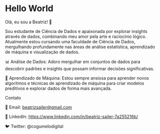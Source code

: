 # Hello World

Olá, eu sou a Beatriz! 👋

Sou estudante de Ciência de Dados e apaixonada por explorar insights através de dados, combinando meu amor pela arte e raciocínio lógico. Atualmente estou cursando uma faculdade de Ciência de Dados, mergulhando profundamente nas áreas de análise estatística, aprendizado de máquina e visualização de dados.

📊 Análise de Dados: Adoro mergulhar em conjuntos de dados para descobrir padrões e insights que possam informar decisões significativas.

🤖 Aprendizado de Máquina: Estou sempre ansiosa para aprender novos algoritmos e técnicas de aprendizado de máquina para criar modelos preditivos e explorar dados de forma mais avançada.

Contato

📧 Email: beatrizsailer@gmail.com

💼 LinkedIn: https://www.linkedin.com/in/beatriz-sailer-7a255216b/

🐦 Twitter: @cogumelodigital